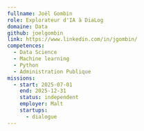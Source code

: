```yaml
---
fullname: Joël Gombin
role: Explorateur d'IA à DiaLog
domaine: Data
github: joelgombin
link: https://www.linkedin.com/in/jgombin/
competences:
  - Data Science
  - Machine learning
  - Python
  - Administration Publique
missions:
  - start: 2025-07-01
    end: 2025-12-31
    status: independent
    employer: Malt
    startups:
      - dialogue
---
```

